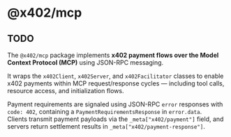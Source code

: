 # @x402/mcp

## TODO

The `@x402/mcp` package implements **x402 payment flows over the Model Context Protocol (MCP)** using JSON-RPC messaging.

It wraps the `x402Client`, `x402Server`, and `x402Facilitator` classes to enable x402 payments within MCP request/response cycles — including tool calls, resource access, and initialization flows.

Payment requirements are signaled using JSON-RPC `error` responses with `code: 402`, containing a `PaymentRequirementsResponse` in `error.data`.  
Clients transmit payment payloads via the `_meta["x402/payment"]` field, and servers return settlement results in `_meta["x402/payment-response"]`.
